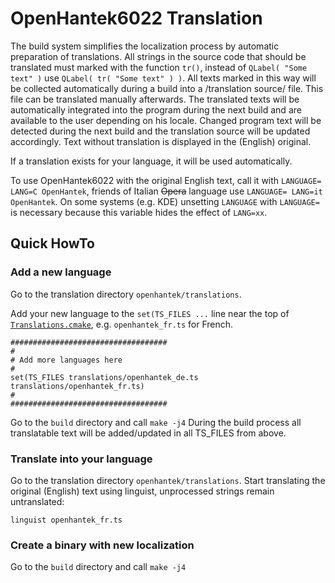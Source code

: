 # OpenHantek6022 Translation

The build system simplifies the localization process by automatic preparation of translations. 
All strings in the source code that should be translated must marked with the function `tr()`, instead of 
`QLabel( "Some text" )` use `QLabel( tr( "Some text" ) )`.
All texts marked in this way will be collected automatically during a build into a /translation source/ file.
This file can be translated manually afterwards. The translated texts will be automatically integrated 
into the program during the next build and are available to the user depending on his locale. 
Changed program text will be detected during the next build and the translation source will be updated accordingly.
Text without translation is displayed in the (English) original.

If a translation exists for your language, it will be used automatically.

To use OpenHantek6022 with the original English text, call it with `LANGUAGE= LANG=C OpenHantek`,
friends of Italian ~~Opera~~ language use `LANGUAGE= LANG=it OpenHantek`.
On some systems (e.g. KDE) unsetting `LANGUAGE` with `LANGUAGE=` is necessary because this variable hides the effect of `LANG=xx`.

## Quick HowTo

### Add a new language

Go to the translation directory `openhantek/translations`.

Add your new language to the `set(TS_FILES ...` line near the top of [`Translations.cmake`](https://github.com/OpenHantek/OpenHantek6022/blob/main/openhantek/translations/Translations.cmake), e.g. `openhantek_fr.ts` for French.
```
###################################
#
# Add more languages here
#
set(TS_FILES translations/openhantek_de.ts translations/openhantek_fr.ts)
#
###################################

```
Go to the `build` directory and call `make -j4`
During the build process all translatable text will be added/updated in all TS_FILES from above.

### Translate into your language

Go to the translation directory `openhantek/translations`.
Start translating the original (English) text using linguist, unprocessed strings remain untranslated:

`linguist openhantek_fr.ts`


### Create a binary with new localization

Go to the `build` directory and call `make -j4`

